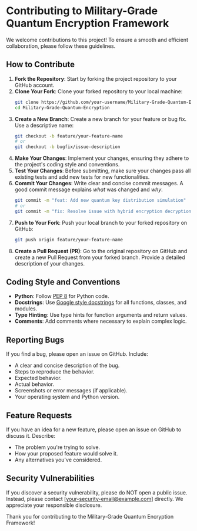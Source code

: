 # Contributing to Military-Grade Quantum Encryption Framework

We welcome contributions to this project! To ensure a smooth and efficient collaboration, please follow these guidelines.

## How to Contribute

1.  **Fork the Repository**: Start by forking the project repository to your GitHub account.
2.  **Clone Your Fork**: Clone your forked repository to your local machine:
    ```bash
    git clone https://github.com/your-username/Military-Grade-Quantum-Encryption.git
    cd Military-Grade-Quantum-Encryption
    ```
3.  **Create a New Branch**: Create a new branch for your feature or bug fix. Use a descriptive name:
    ```bash
    git checkout -b feature/your-feature-name
    # or
    git checkout -b bugfix/issue-description
    ```
4.  **Make Your Changes**: Implement your changes, ensuring they adhere to the project's coding style and conventions.
5.  **Test Your Changes**: Before submitting, make sure your changes pass all existing tests and add new tests for new functionalities.
6.  **Commit Your Changes**: Write clear and concise commit messages. A good commit message explains *what* was changed and *why*.
    ```bash
    git commit -m "feat: Add new quantum key distribution simulation"
    # or
    git commit -m "fix: Resolve issue with hybrid encryption decryption"
    ```
7.  **Push to Your Fork**: Push your local branch to your forked repository on GitHub:
    ```bash
    git push origin feature/your-feature-name
    ```
8.  **Create a Pull Request (PR)**: Go to the original repository on GitHub and create a new Pull Request from your forked branch. Provide a detailed description of your changes.

## Coding Style and Conventions

*   **Python**: Follow [PEP 8](https://www.python.org/dev/peps/pep-0008/) for Python code.
*   **Docstrings**: Use [Google style docstrings](https://sphinxcontrib-napoleon.readthedocs.io/en/latest/example_google.html) for all functions, classes, and modules.
*   **Type Hinting**: Use type hints for function arguments and return values.
*   **Comments**: Add comments where necessary to explain complex logic.

## Reporting Bugs

If you find a bug, please open an issue on GitHub. Include:

*   A clear and concise description of the bug.
*   Steps to reproduce the behavior.
*   Expected behavior.
*   Actual behavior.
*   Screenshots or error messages (if applicable).
*   Your operating system and Python version.

## Feature Requests

If you have an idea for a new feature, please open an issue on GitHub to discuss it. Describe:

*   The problem you're trying to solve.
*   How your proposed feature would solve it.
*   Any alternatives you've considered.

## Security Vulnerabilities

If you discover a security vulnerability, please do NOT open a public issue. Instead, please contact [your-security-email@example.com] directly. We appreciate your responsible disclosure.

Thank you for contributing to the Military-Grade Quantum Encryption Framework!